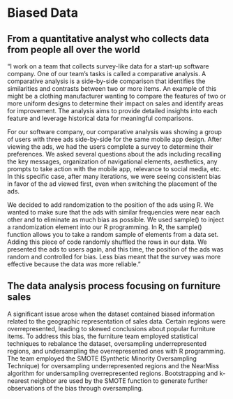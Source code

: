 # Biased Data

## From a quantitative analyst who collects data from people all over the world

“I work on a team that collects survey-like data for a start-up software company. One of our team’s tasks is called a comparative analysis. A comparative analysis is a side-by-side comparison that identifies the similarities and contrasts between two or more items. An example of this might be a clothing manufacturer wanting to compare the features of two or more uniform designs to determine their impact on sales and identify areas for improvement. The analysis aims to provide detailed insights into each feature and leverage historical data for meaningful comparisons. 

For our software company, our comparative analysis was showing a group of users with three ads side-by-side for the same mobile app design. After viewing the ads, we had the users complete a survey to determine their preferences. We asked several questions about the ads including recalling the key messages, organization of navigational elements, aesthetics, any prompts to take action with the mobile app, relevance to social media, etc.  In this specific case, after many iterations, we were seeing consistent bias in favor of the ad viewed first, even when switching the placement of the ads. 

We decided to add randomization to the position of the ads using R. We wanted to make sure that the ads with similar frequencies were near each other and to eliminate as much bias as possible. We used sample() to inject a randomization element into our R programming. In R, the sample() function allows you to take a random sample of elements from a data set. Adding this piece of code randomly shuffled the rows in our data. We presented the ads to users again, and this time, the position of the ads was random and controlled for bias. Less bias meant that the survey was more effective because the data was more reliable.”

## The data analysis process focusing on furniture sales
A significant issue arose when the dataset contained biased information related to the geographic representation of sales data. Certain regions were overrepresented, leading to skewed conclusions about popular furniture items. To address this bias, the furniture team employed statistical techniques to rebalance the dataset, oversampling underrepresented regions, and undersampling the overrepresented ones with R programming. The team employed the SMOTE (Synthetic Minority Oversampling Technique) for oversampling underrepresented regions and the NearMiss algorithm for undersampling overrepresented regions. Bootstrapping and k-nearest neighbor are used by the SMOTE function to generate further observations of the bias through oversampling. 



